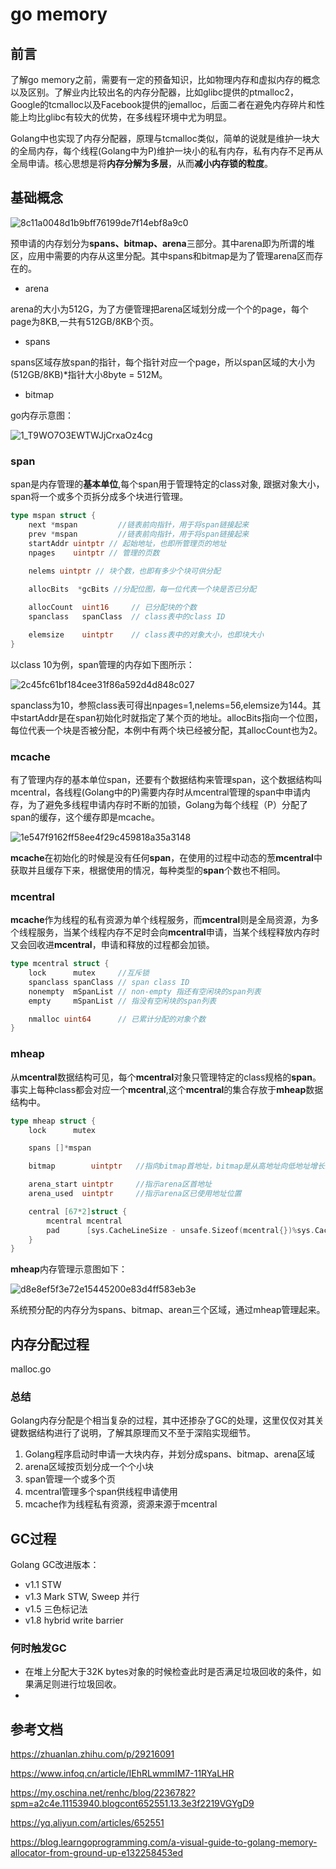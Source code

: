 # go memory

## 前言

了解go memory之前，需要有一定的预备知识，比如物理内存和虚拟内存的概念以及区别。了解业内比较出名的内存分配器，比如glibc提供的ptmalloc2，Google的tcmalloc以及Facebook提供的jemalloc，后面二者在避免内存碎片和性能上均比glibc有较大的优势，在多线程环境中尤为明显。

Golang中也实现了内存分配器，原理与tcmalloc类似，简单的说就是维护一块大的全局内存，每个线程(Golang中为P)维护一块小的私有内存，私有内存不足再从全局申请。核心思想是将**内存分解为多层**，从而**减小内存锁的粒度**。

## 基础概念

![8c11a0048d1b9bff76199de7f14ebf8a9c0](images/8c11a0048d1b9bff76199de7f14ebf8a9c0.jpg)

预申请的内存划分为**spans、bitmap、arena**三部分。其中arena即为所谓的堆区，应用中需要的内存从这里分配。其中spans和bitmap是为了管理arena区而存在的。

- arena

arena的大小为512G，为了方便管理把arena区域划分成一个个的page，每个page为8KB,一共有512GB/8KB个页。

- spans

spans区域存放span的指针，每个指针对应一个page，所以span区域的大小为(512GB/8KB)*指针大小8byte = 512M。

- bitmap



go内存示意图：



![1_T9WO7O3EWTWJjCrxaOz4cg](images/1_T9WO7O3EWTWJjCrxaOz4cg.png)

### span

span是内存管理的**基本单位**,每个span用于管理特定的class对象, 跟据对象大小，span将一个或多个页拆分成多个块进行管理。

```go
type mspan struct {
	next *mspan			//链表前向指针，用于将span链接起来
	prev *mspan			//链表前向指针，用于将span链接起来
	startAddr uintptr // 起始地址，也即所管理页的地址
	npages    uintptr // 管理的页数
	
	nelems uintptr // 块个数，也即有多少个块可供分配

	allocBits  *gcBits //分配位图，每一位代表一个块是否已分配

	allocCount  uint16     // 已分配块的个数
	spanclass   spanClass  // class表中的class ID

	elemsize    uintptr    // class表中的对象大小，也即块大小
}
```

以class 10为例，span管理的内存如下图所示： 

![2c45fc61bf184cee31f86a592d4d848c027](images/2c45fc61bf184cee31f86a592d4d848c027.jpg)

spanclass为10，参照class表可得出npages=1,nelems=56,elemsize为144。其中startAddr是在span初始化时就指定了某个页的地址。allocBits指向一个位图，每位代表一个块是否被分配，本例中有两个块已经被分配，其allocCount也为2。

### mcache

有了管理内存的基本单位span，还要有个数据结构来管理span，这个数据结构叫mcentral，各线程(Golang中的P)需要内存时从mcentral管理的span中申请内存，为了避免多线程申请内存时不断的加锁，Golang为每个线程（P）分配了span的缓存，这个缓存即是mcache。

![1e547f9162ff58ee4f29c459818a35a3148](images/1e547f9162ff58ee4f29c459818a35a3148.jpg)

**mcache**在初始化的时候是没有任何**span**，在使用的过程中动态的葱**mcentral**中获取并且缓存下来，根据使用的情况，每种类型的**span**个数也不相同。

### mcentral

**mcache**作为线程的私有资源为单个线程服务，而**mcentral**则是全局资源，为多个线程服务，当某个线程内存不足时会向**mcentral**申请，当某个线程释放内存时又会回收进**mcentral**，申请和释放的过程都会加锁。

```go
type mcentral struct {
	lock      mutex     //互斥锁
	spanclass spanClass // span class ID
	nonempty  mSpanList // non-empty 指还有空闲块的span列表
	empty     mSpanList // 指没有空闲块的span列表

	nmalloc uint64      // 已累计分配的对象个数
}
```

### mheap

从**mcentral**数据结构可见，每个**mcentral**对象只管理特定的class规格的**span**。事实上每种class都会对应一个**mcentral**,这个**mcentral**的集合存放于**mheap**数据结构中。

```go
type mheap struct {
	lock      mutex

	spans []*mspan

	bitmap        uintptr 	//指向bitmap首地址，bitmap是从高地址向低地址增长的

	arena_start uintptr		//指示arena区首地址
	arena_used  uintptr		//指示arena区已使用地址位置

	central [67*2]struct {
		mcentral mcentral
		pad      [sys.CacheLineSize - unsafe.Sizeof(mcentral{})%sys.CacheLineSize]byte
	}
}
```

**mheap**内存管理示意图如下：

![d8e8ef5f3e72e15445200e83d4ff583eb3e](images/d8e8ef5f3e72e15445200e83d4ff583eb3e.jpg)

系统预分配的内存分为spans、bitmap、arean三个区域，通过mheap管理起来。

## 内存分配过程

malloc.go



### 总结

Golang内存分配是个相当复杂的过程，其中还掺杂了GC的处理，这里仅仅对其关键数据结构进行了说明，了解其原理而又不至于深陷实现细节。

1. Golang程序启动时申请一大块内存，并划分成spans、bitmap、arena区域
2. arena区域按页划分成一个个小块
3. span管理一个或多个页
4. mcentral管理多个span供线程申请使用
5. mcache作为线程私有资源，资源来源于mcentral

## GC过程

Golang GC改进版本：

- v1.1 STW
- v1.3 Mark STW, Sweep 并行
- v1.5 三色标记法
- v1.8 hybrid write barrier

### 何时触发GC

- 在堆上分配大于32K bytes对象的时候检查此时是否满足垃圾回收的条件，如果满足则进行垃圾回收。
- 

## 参考文档

https://zhuanlan.zhihu.com/p/29216091

https://www.infoq.cn/article/IEhRLwmmIM7-11RYaLHR

https://my.oschina.net/renhc/blog/2236782?spm=a2c4e.11153940.blogcont652551.13.3e3f2219VGYgD9

https://yq.aliyun.com/articles/652551

https://blog.learngoprogramming.com/a-visual-guide-to-golang-memory-allocator-from-ground-up-e132258453ed

